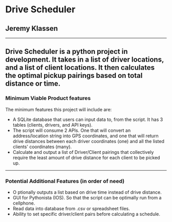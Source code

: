 # Drive Scheduler
## Jeremy Klassen
---
Drive Scheduler is a python project in development. It takes in a list of driver locations, and a list of client locations. It then calculates the optimal pickup pairings based on total distance or time.
---
### Minimum Viable Product features
The minimum features this project will include are:

- A SQLite database that users can input data to, from the script. It has 3 tables (clients, drivers, and API keys).
- The script will consume 2 APIs. One that will convert an address/location string into GPS coordinates, and one that will return drive distances between each driver coordinates (one) and all the listed clients' coordinates (many).
- Calculate and output a list of Driver/Client pairings that collectively require the least amount of drive distance for each client to be picked up.

---
### Potential Additional Features (in order of need)
- O ptionally outputs a list based on drive time instead of drive distance.
- GUI for Pythonista (IOS). So that the script can be optimally run from a cellphone.
- Read data into database from .csv or spreadsheet files.
- Ability to set specific driver/client pairs before calculating a schedule.